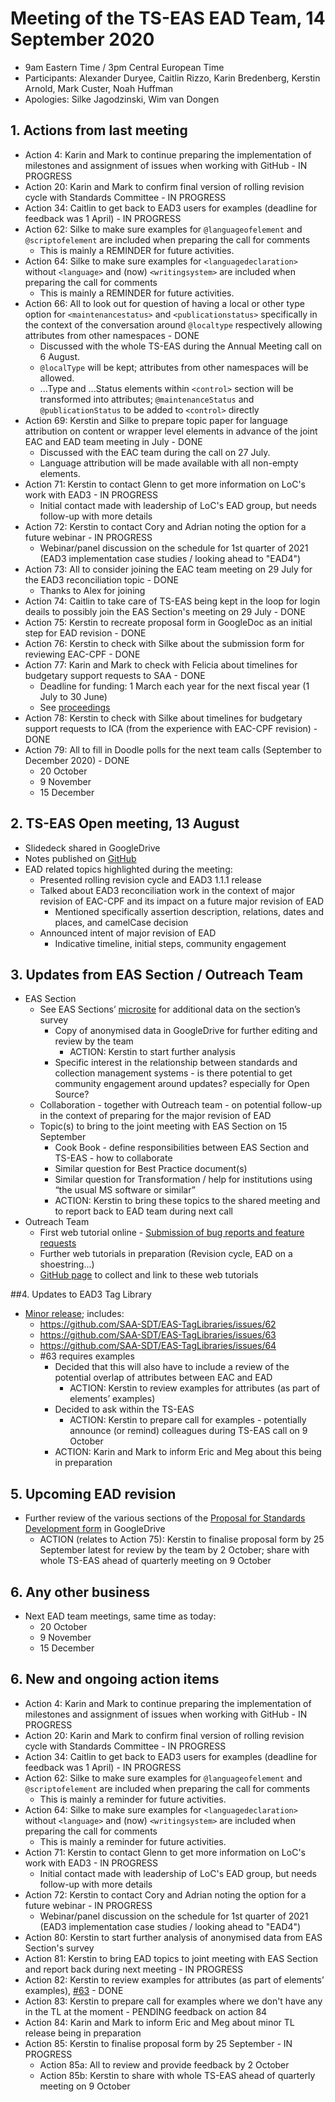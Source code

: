 # Meeting of the TS-EAS EAD Team, 14 September 2020
- 9am Eastern Time / 3pm Central European Time
- Participants: Alexander Duryee, Caitlin Rizzo, Karin Bredenberg, Kerstin Arnold, Mark Custer, Noah Huffman 
- Apologies: Silke Jagodzinski, Wim van Dongen

## 1. Actions from last meeting
- Action 4: Karin and Mark to continue preparing the implementation of milestones and assignment of issues when working with GitHub - IN PROGRESS
- Action 20: Karin and Mark to confirm final version of rolling revision cycle with Standards Committee - IN PROGRESS
- Action 34: Caitlin to get back to EAD3 users for examples (deadline for feedback was 1 April) - IN PROGRESS
- Action 62: Silke to make sure examples for `@languageofelement` and `@scriptofelement` are included when preparing the call for comments
  - This is mainly a REMINDER for future activities.
- Action 64: Silke to make sure examples for `<languagedeclaration>` without `<language>` and (now) `<writingsystem>` are included when preparing the call for comments
  - This is mainly a REMINDER for future activities.
- Action 66: All to look out for question of having a local or other type option for `<maintenancestatus>` and `<publicationstatus>` specifically in the context of the conversation around `@localtype` respectively allowing attributes from other namespaces - DONE
  - Discussed with the whole TS-EAS during the Annual Meeting call on 6 August.
  - `@localType` will be kept; attributes from other namespaces will be allowed.
  - ...Type and ...Status elements within `<control>` section will be transformed into attributes; `@maintenanceStatus` and `@publicationStatus` to be added to `<control>` directly
- Action 69: Kerstin and Silke to prepare topic paper for language attribution on content or wrapper level elements in advance of the joint EAC and EAD team meeting in July - DONE
  - Discussed with the EAC team during the call on 27 July.
  - Language attribution will be made available with all non-empty elements.
- Action 71: Kerstin to contact Glenn to get more information on LoC's work with EAD3 - IN PROGRESS
  - Initial contact made with leadership of LoC's EAD group, but needs follow-up with more details
- Action 72: Kerstin to contact Cory and Adrian noting the option for a future webinar - IN PROGRESS
  - Webinar/panel discussion on the schedule for 1st quarter of 2021 (EAD3 implementation case studies / looking ahead to "EAD4")
- Action 73: All to consider joining the EAC team meeting on 29 July for the EAD3 reconciliation topic - DONE
  - Thanks to Alex for joining
- Action 74: Caitlin to take care of TS-EAS being kept in the loop for login deails to possibly join the EAS Section's meeting on 29 July  - DONE
- Action 75: Kerstin to recreate proposal form in GoogleDoc as an initial step for EAD revision - DONE
- Action 76: Kerstin to check with Silke about the submission form for reviewing EAC-CPF - DONE
- Action 77: Karin and Mark to check with Felicia about timelines for budgetary support requests to SAA - DONE
  - Deadline for funding: 1 March each year for the next fiscal year (1 July to 30 June)
  - See [proceedings](https://www2.archivists.org/governance/leaderresources/funding-resources-for-SAA-groups)
- Action 78: Kerstin to check with Silke about timelines for budgetary support requests to ICA (from the experience with EAC-CPF revision) - DONE
- Action 79: All to fill in Doodle polls for the next team calls (September to December 2020) - DONE
  - 20 October
  - 9 November
  - 15 December

## 2. TS-EAS Open meeting, 13 August 
- Slidedeck shared in GoogleDrive
- Notes published on [GitHub](https://github.com/SAA-SDT/TS-EAS-subteam-notes/blob/master/TS-EAS-Notes/SAA20/TS%20EAS%20Open%20meeting/2020-08-13_TS-EAS_OpenMeeting_SAA2020_Notes.md)
- EAD related topics highlighted during the meeting:
  - Presented rolling revision cycle and EAD3 1.1.1 release
  - Talked about EAD3 reconciliation work in the context of major revision of EAC-CPF and its impact on a future major revision of EAD
    - Mentioned specifically assertion description, relations, dates and places, and camelCase decision
  - Announced intent of major revision of EAD
    - Indicative timeline, initial steps, community engagement

## 3. Updates from EAS Section / Outreach Team
- EAS Section
  - See EAS Sections’ [microsite](https://www2.archivists.org/groups/encoded-archival-standards-section/eas-2019-2020-section-survey-results) for additional data on the section’s survey
    - Copy of anonymised data in GoogleDrive for further editing and review by the team
      - ACTION: Kerstin to start further analysis
    - Specific interest in the relationship between standards and collection management systems - is there potential to get community engagement around updates? especially for Open Source?
  - Collaboration - together with Outreach team - on potential follow-up in the context of preparing for the major revision of EAD
  - Topic(s) to bring to the joint meeting with EAS Section on 15 September 
    - Cook Book - define responsibilities between EAS Section and TS-EAS - how to collaborate
    - Similar question for Best Practice document(s)
    - Similar question for Transformation / help for institutions using “the usual MS software or similar”
    - ACTION: Kerstin to bring these topics to the shared meeting and to report back to EAD team during next call
- Outreach Team
  - First web tutorial online - [Submission of bug reports and feature requests](https://www.youtube.com/watch?v=DKe1R35EQ3k)
  - Further web tutorials in preparation (Revision cycle, EAD on a shoestring…) 
  - [GitHub page](https://github.com/SAA-SDT/TS-EAS-subteam-notes/wiki/Submitting-an-Issue-or-Feature-Request) to collect and link to these web tutorials 

##4. Updates to EAD3 Tag Library
- [Minor release](https://github.com/SAA-SDT/EAS-TagLibraries/pull/72); includes: 
  - https://github.com/SAA-SDT/EAS-TagLibraries/issues/62
  - https://github.com/SAA-SDT/EAS-TagLibraries/issues/63
  - https://github.com/SAA-SDT/EAS-TagLibraries/issues/64
  - #63 requires examples
    - Decided that this will also have to include a review of the potential overlap of attributes between EAC and EAD
      - ACTION: Kerstin to review examples for attributes (as part of elements’ examples)
    - Decided to ask within the TS-EAS
      - ACTION: Kerstin to prepare call for examples - potentially announce (or remind) colleagues during TS-EAS call on 9 October
    - ACTION: Karin and Mark to inform Eric and Meg about this being in preparation

## 5. Upcoming EAD revision
- Further review of the various sections of the [Proposal for Standards Development form](https://www2.archivists.org/standards/proposal-for-standards-development) in GoogleDrive
  - ACTION (relates to Action 75): Kerstin to finalise proposal form by 25 September latest for review by the team by 2 October; share with whole TS-EAS ahead of quarterly meeting on 9 October

## 6. Any other business
- Next EAD team meetings, same time as today:
  - 20 October
  - 9 November
  - 15 December

## 6. New and ongoing action items
- Action 4: Karin and Mark to continue preparing the implementation of milestones and assignment of issues when working with GitHub - IN PROGRESS
- Action 20: Karin and Mark to confirm final version of rolling revision cycle with Standards Committee - IN PROGRESS
- Action 34: Caitlin to get back to EAD3 users for examples (deadline for feedback was 1 April) - IN PROGRESS
- Action 62: Silke to make sure examples for `@languageofelement` and `@scriptofelement` are included when preparing the call for comments
  - This is mainly a reminder for future activities.
- Action 64: Silke to make sure examples for `<languagedeclaration>` without `<language>` and (now) `<writingsystem>` are included when preparing the call for comments
  - This is mainly a reminder for future activities.
- Action 71: Kerstin to contact Glenn to get more information on LoC's work with EAD3 - IN PROGRESS
  - Initial contact made with leadership of LoC's EAD group, but needs follow-up with more details
- Action 72: Kerstin to contact Cory and Adrian noting the option for a future webinar - IN PROGRESS
  - Webinar/panel discussion on the schedule for 1st quarter of 2021 (EAD3 implementation case studies / looking ahead to "EAD4")
- Action 80: Kerstin to start further analysis of anonymised data from EAS Section's survey
- Action 81: Kerstin to bring EAD topics to joint meeting with EAS Section and report back during next meeting - IN PROGRESS
- Action 82: Kerstin to review examples for attributes (as part of elements’ examples), [#63](https://github.com/SAA-SDT/EAS-TagLibraries/issues/63) - DONE
- Action 83: Kerstin to prepare call for examples where we don't have any in the TL at the moment - PENDING feedback on action 84
- Action 84: Karin and Mark to inform Eric and Meg about minor TL release being in preparation
- Action 85: Kerstin to finalise proposal form by 25 September - IN PROGRESS
  - Action 85a: All to review and provide feedback by 2 October
  - Action 85b: Kerstin to share with whole TS-EAS ahead of quarterly meeting on 9 October
